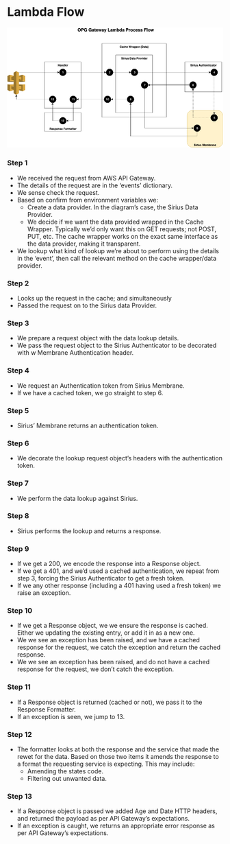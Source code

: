 # Lambda Flow

![Diagram](diagram.png)

### Step 1
* We received the request from AWS API Gateway.
* The details of the request are in the ‘events’ dictionary.
* We sense check the request.
* Based on confirm from environment variables we:
    * Create a data provider. In the diagram’s case, the Sirius Data Provider.
    * We decide if we want the data provided wrapped in the Cache Wrapper. Typically we’d only want this on GET requests; not POST, PUT, etc. The cache wrapper works on the exact same interface as the data provider, making it transparent.
* We lookup what kind of lookup we’re about to perform using the details in the ‘event’, then call the relevant method on the cache wrapper/data provider.

### Step 2
* Looks up the request in the cache; and simultaneously
* Passed the request on to the Sirius data Provider. 

### Step 3
* We prepare a request object with the data lookup details.
* We pass the request object to the Sirius Authenticator to be decorated with w Membrane Authentication header.

### Step 4
* We request an Authentication token from Sirius Membrane.
* If we have a cached token, we go straight to step 6.

### Step 5
* Sirius’ Membrane returns an authentication token.

### Step 6
* We decorate the lookup request object’s headers with the authentication token.

### Step 7
* We perform the data lookup against Sirius.

### Step 8
* Sirius performs the lookup and returns a response.


### Step 9
* If we get a 200, we encode the response into a Response object.
* If we get a 401, and we’d used a cached authentication, we repeat from step 3, forcing the Sirius Authenticator to get a fresh token.
* If we any other response (including a 401 having used a fresh token) we raise an exception.


### Step 10
* If we get a Response object, we we ensure the response is cached. Either we updating the existing entry, or add it in as a new one.
* We we see an exception has been raised, and we have a cached response for the request, we catch the exception and return the cached response.
* We we see an exception has been raised, and do not have a cached response for the request, we don’t catch the exception.


### Step 11
* If a Response object is returned (cached or not), we pass it to the Response Formatter.
* If an exception is seen, we jump to 13.

### Step 12
* The formatter looks at both the response and the service that made the rewet for the data. Based on those two items it amends the response to a format the requesting service is expecting. This may include:
    * Amending the states code.
    * Filtering out unwanted data.

### Step 13
* If a Response object is passed we added Age and Date HTTP headers, and returned the payload as per API Gateway’s expectations.
* If an exception is caught, we returns an appropriate error response as per API Gateway’s expectations.
